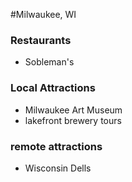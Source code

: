 #Milwaukee, WI

### Restaurants
- Sobleman's 
### Local Attractions
- Milwaukee Art Museum
- lakefront brewery tours 
### remote attractions
- Wisconsin Dells
